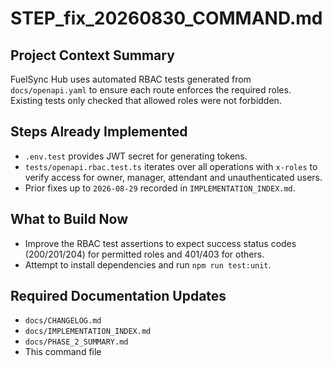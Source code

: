 # STEP_fix_20260830_COMMAND.md
## Project Context Summary
FuelSync Hub uses automated RBAC tests generated from `docs/openapi.yaml` to ensure each route enforces the required roles. Existing tests only checked that allowed roles were not forbidden.

## Steps Already Implemented
- `.env.test` provides JWT secret for generating tokens.
- `tests/openapi.rbac.test.ts` iterates over all operations with `x-roles` to verify access for owner, manager, attendant and unauthenticated users.
- Prior fixes up to `2026-08-29` recorded in `IMPLEMENTATION_INDEX.md`.

## What to Build Now
- Improve the RBAC test assertions to expect success status codes (200/201/204) for permitted roles and 401/403 for others.
- Attempt to install dependencies and run `npm run test:unit`.

## Required Documentation Updates
- `docs/CHANGELOG.md`
- `docs/IMPLEMENTATION_INDEX.md`
- `docs/PHASE_2_SUMMARY.md`
- This command file
